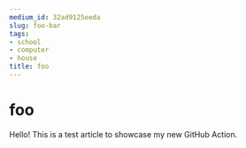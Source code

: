 ```yaml
---
medium_id: 32ad9125eeda
slug: foo-bar
tags:
- school
- computer
- house
title: foo
---
```


# foo
Hello! This is a test article to showcase my new GitHub Action.